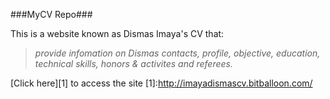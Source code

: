 ###MyCV Repo###

This is a website known as Dismas Imaya's CV that:

> *provide infomation on Dismas contacts, profile, objective, education, technical skills, honors & activites and referees.*

[Click here][1] to access the site
[1]:http://imayadismascv.bitballoon.com/